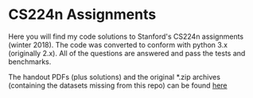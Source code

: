 # CS224n AssignmentsHere you will find my code solutions to Stanford's CS224n assignments (winter 2018). The code was converted to conform with python 3.x (originally 2.x). All of the questions are answered and pass the tests and benchmarks.The handout PDFs (plus solutions) and the original *.zip archives (containing the datasets missing from this repo) can be found [here]( https://drive.google.com/drive/folders/1NkAJ7qDLQqGfjC2Ttauv_gjMUh17bfc5?usp=sharing)